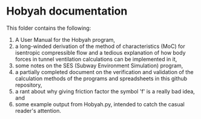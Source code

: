 # Hobyah documentation

This folder contains the following:

1) A User Manual for the Hobyah program,
2) a long-winded derivation of the method of characteristics (MoC) for isentropic compressible flow and a tedious explanation of how body forces in tunnel ventilation calculations can be implemented in it,
3) some notes on the SES (Subway Environment Simulation) program,
4) a partially completed document on the verification and validation of the calculation methods of the programs and spreadsheets in this github repository,
5) a rant about why giving friction factor the symbol 'f' is a really bad idea, and
6) some example output from Hobyah.py, intended to catch the casual reader's attention.
